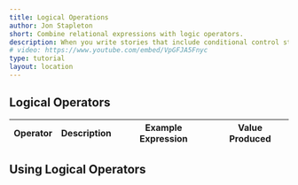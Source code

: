 ```yaml
---
title: Logical Operations
author: Jon Stapleton
short: Combine relational expressions with logic operators.
description: When you write stories that include conditional control structures, you might find yourself wanting to have the computer display or hide text based on more than one condition. For example, you might want to offer the reader an option to pick up a key from the floor of a dark room, but only if they haven't already picked it up and they have found the flashlight beforehand. You can use logical operations to accomplish this kind of task.
# video: https://www.youtube.com/embed/VpGFJA5Fnyc
type: tutorial
layout: location
---
```


## Logical Operators

| Operator | Description | Example Expression | Value Produced |
| -------- | ----------- | ------------------ | -------------- |

## Using Logical Operators

<!-- in conditionals -->
<!-- in temporary variables -->